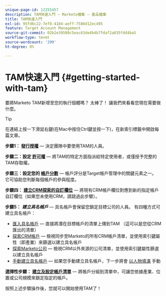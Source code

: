 ```yaml
---
unique-page-id: 12255457
description: TAM快速入門 — Marketo檔案 — 產品檔案
title: TAM快速入門
exl-id: 95fd6c22-7ef8-4184-aeff-7586d12ec495
feature: Target Account Management
source-git-commit: 02b2e39580c5eac63de4b4b7fdaf2a835fdd4ba5
workflow-type: tm+mt
source-wordcount: '299'
ht-degree: 0%

---
```


# TAM快速入門 {#getting-started-with-tam}

要將Marketo TAM新增至您的執行個體嗎？ 太棒了！ 讓我們來看看您現在需要做什麼。

>[!TIP]
>
>在連結上按一下滑鼠右鍵(在Mac中按住Ctrl鍵並按一下)，在新索引標籤中開啟每篇文章。

**步驟1： [發行授權](/help/marketo/product-docs/target-account-management/setup-tam/issue-a-license.md)**  — 決定團隊中要使用TAM的人員。

**步驟二：設定 [許可權](/help/marketo/product-docs/target-account-management/setup-tam/permissions.md)**  — 將TAM的特定方面指派給特定使用者，或僅授予完整的TAM存取權。

**步驟三：設定您的 [帳戶分數](/help/marketo/product-docs/target-account-management/setup-tam/account-score.md)**  — 帳戶評分是Target帳戶管理中的關鍵元素之一。 它可協助您判斷每個帳戶的參與程度。

**步驟四： [建立CRM探索的自訂欄位](/help/marketo/product-docs/target-account-management/setup-tam/create-a-custom-field-for-crm-discovery.md)**  — 將現有CRM帳戶欄位對應到新的指定帳戶自訂欄位（如果您未使用CRM，請跳過此步驟）。

**步驟5：** **_建立具名帳戶_**  — 具名帳戶會保留您鎖定目標公司的人員。 有四種方式可建立具名帳戶：

* [匯入具名帳戶](/help/marketo/product-docs/target-account-management/target/named-accounts/import-named-accounts.md)  — 直接將潛在目標帳戶的清單上傳到TAM （這可以是您從CRM匯出的清單）
* [探索CRM帳戶](/help/marketo/product-docs/target-account-management/target/named-accounts/discover-accounts.md#discover-crm-accounts)  — 檢視同步至Marketo的所有CRM帳戶清單，並使用索引鍵屬性（即產業）來篩選以建立具名帳戶
* [探索Marketo公司](/help/marketo/product-docs/target-account-management/target/named-accounts/discover-accounts.md#discover-marketo-companies)  — 檢視CRM以外來源的公司清單，並使用索引鍵屬性篩選以建立具名帳戶
* [手動建立具名帳戶](/help/marketo/product-docs/target-account-management/target/named-accounts/create-a-named-account.md)  — 如果您手動建立具名帳戶，下一步將會 [以人物填滿](/help/marketo/product-docs/target-account-management/target/named-accounts/add-people-to-a-named-account.md) 手動

**選擇性步驟： [建立及設定帳戶清單](/help/marketo/product-docs/target-account-management/target/account-lists.md#create-a-new-account-list)**  — 將帳戶分組到清單中，可讓您依據產業、位置或公司規模來鎖定指定的帳戶。

按照上述步驟操作後，您就可以開始使用TAM了！
